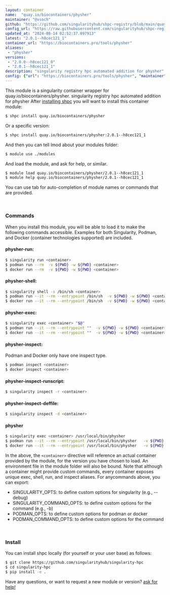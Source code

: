 ```yaml
---
layout: container
name:  "quay.io/biocontainers/physher"
maintainer: "@vsoch"
github: "https://github.com/singularityhub/shpc-registry/blob/main/quay.io/biocontainers/physher/container.yaml"
config_url: "https://raw.githubusercontent.com/singularityhub/shpc-registry/main/quay.io/biocontainers/physher/container.yaml"
updated_at: "2024-08-14 02:52:37.097913"
latest: "2.0.1--h8cec121_1"
container_url: "https://biocontainers.pro/tools/physher"
aliases:
 - "physher"
versions:
 - "2.0.0--h8cec121_0"
 - "2.0.1--h8cec121_1"
description: "singularity registry hpc automated addition for physher"
config: {"url": "https://biocontainers.pro/tools/physher", "maintainer": "@vsoch", "description": "singularity registry hpc automated addition for physher", "latest": {"2.0.1--h8cec121_1": "sha256:afae2d66cf4b0e3ec47a1859896176b6216bc5bddffed1902f1d2f45166b1013"}, "tags": {"2.0.0--h8cec121_0": "sha256:10bcf7640dfed877c2172e0c2657e52bc3b4291243555b58afc1de7fa6311c26", "2.0.1--h8cec121_1": "sha256:afae2d66cf4b0e3ec47a1859896176b6216bc5bddffed1902f1d2f45166b1013"}, "docker": "quay.io/biocontainers/physher", "aliases": {"physher": "/usr/local/bin/physher"}}
---
```


This module is a singularity container wrapper for quay.io/biocontainers/physher.
singularity registry hpc automated addition for physher
After [installing shpc](#install) you will want to install this container module:


```bash
$ shpc install quay.io/biocontainers/physher
```

Or a specific version:

```bash
$ shpc install quay.io/biocontainers/physher:2.0.1--h8cec121_1
```

And then you can tell lmod about your modules folder:

```bash
$ module use ./modules
```

And load the module, and ask for help, or similar.

```bash
$ module load quay.io/biocontainers/physher/2.0.1--h8cec121_1
$ module help quay.io/biocontainers/physher/2.0.1--h8cec121_1
```

You can use tab for auto-completion of module names or commands that are provided.

<br>

### Commands

When you install this module, you will be able to load it to make the following commands accessible.
Examples for both Singularity, Podman, and Docker (container technologies supported) are included.

#### physher-run:

```bash
$ singularity run <container>
$ podman run --rm  -v ${PWD} -w ${PWD} <container>
$ docker run --rm  -v ${PWD} -w ${PWD} <container>
```

#### physher-shell:

```bash
$ singularity shell -s /bin/sh <container>
$ podman run --it --rm --entrypoint /bin/sh  -v ${PWD} -w ${PWD} <container>
$ docker run --it --rm --entrypoint /bin/sh  -v ${PWD} -w ${PWD} <container>
```

#### physher-exec:

```bash
$ singularity exec <container> "$@"
$ podman run --it --rm --entrypoint ""  -v ${PWD} -w ${PWD} <container> "$@"
$ docker run --it --rm --entrypoint ""  -v ${PWD} -w ${PWD} <container> "$@"
```

#### physher-inspect:

Podman and Docker only have one inspect type.

```bash
$ podman inspect <container>
$ docker inspect <container>
```

#### physher-inspect-runscript:

```bash
$ singularity inspect -r <container>
```

#### physher-inspect-deffile:

```bash
$ singularity inspect -d <container>
```


#### physher

```bash
$ singularity exec <container> /usr/local/bin/physher
$ podman run --it --rm --entrypoint /usr/local/bin/physher   -v ${PWD} -w ${PWD} <container> -c " $@"
$ docker run --it --rm --entrypoint /usr/local/bin/physher   -v ${PWD} -w ${PWD} <container> -c " $@"
```



In the above, the `<container>` directive will reference an actual container provided
by the module, for the version you have chosen to load. An environment file in the
module folder will also be bound. Note that although a container
might provide custom commands, every container exposes unique exec, shell, run, and
inspect aliases. For anycommands above, you can export:

 - SINGULARITY_OPTS: to define custom options for singularity (e.g., --debug)
 - SINGULARITY_COMMAND_OPTS: to define custom options for the command (e.g., -b)
 - PODMAN_OPTS: to define custom options for podman or docker
 - PODMAN_COMMAND_OPTS: to define custom options for the command

<br>

### Install

You can install shpc locally (for yourself or your user base) as follows:

```bash
$ git clone https://github.com/singularityhub/singularity-hpc
$ cd singularity-hpc
$ pip install -e .
```

Have any questions, or want to request a new module or version? [ask for help!](https://github.com/singularityhub/singularity-hpc/issues)